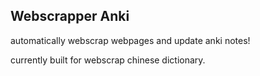 ## Webscrapper Anki

automatically webscrap webpages and update anki notes!

currently built for webscrap chinese dictionary.


